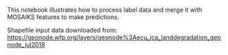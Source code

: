 This notebook illustrates how to process label data and merge it with MOSAIKS features to make predictions.

Shapefile input data downloaded from: https://geonode.wfp.org/layers/geonode%3Aecu_ica_landdegradation_geonode_jul2018